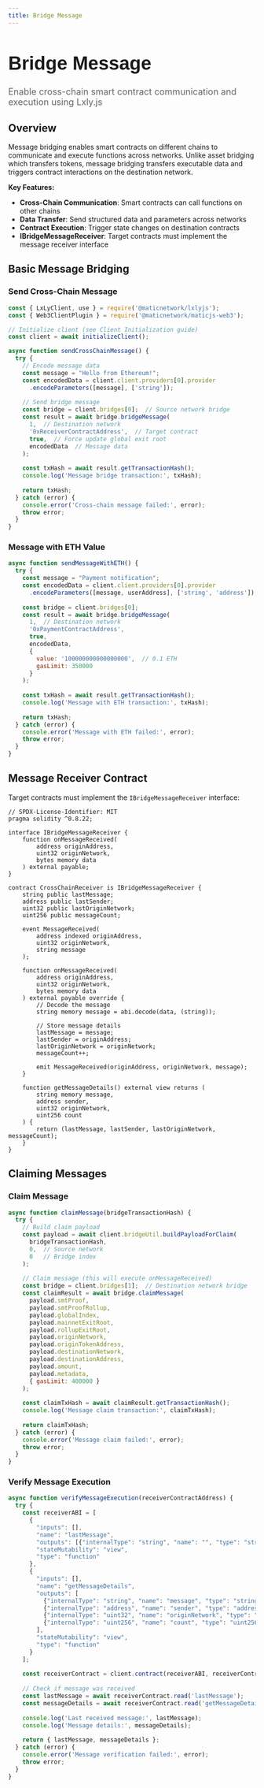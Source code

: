 ```yaml
---
title: Bridge Message
---
```


<!-- Page Header Component -->
<h1 style="text-align: left; font-size: 38px; font-weight: 700; font-family: 'Inter Tight', sans-serif;">
  Bridge Message
</h1>

<div style="text-align: left; margin: 0.5rem 0;">
  <p style="font-size: 18px; color: #666; max-width: 600px; margin: 0;">
    Enable cross-chain smart contract communication and execution using Lxly.js
  </p>
</div>

## Overview

Message bridging enables smart contracts on different chains to communicate and execute functions across networks. Unlike asset bridging which transfers tokens, message bridging transfers executable data and triggers contract interactions on the destination network.

**Key Features:**

- **Cross-Chain Communication**: Smart contracts can call functions on other chains
- **Data Transfer**: Send structured data and parameters across networks
- **Contract Execution**: Trigger state changes on destination contracts
- **IBridgeMessageReceiver**: Target contracts must implement the message receiver interface

## Basic Message Bridging

### Send Cross-Chain Message

```javascript
const { LxLyClient, use } = require('@maticnetwork/lxlyjs');
const { Web3ClientPlugin } = require('@maticnetwork/maticjs-web3');

// Initialize client (see Client Initialization guide)
const client = await initializeClient();

async function sendCrossChainMessage() {
  try {
    // Encode message data
    const message = "Hello from Ethereum!";
    const encodedData = client.client.providers[0].provider
      .encodeParameters([message], ['string']);
    
    // Send bridge message
    const bridge = client.bridges[0];  // Source network bridge
    const result = await bridge.bridgeMessage(
      1,  // Destination network
      '0xReceiverContractAddress',  // Target contract
      true,  // Force update global exit root
      encodedData  // Message data
    );
    
    const txHash = await result.getTransactionHash();
    console.log('Message bridge transaction:', txHash);
    
    return txHash;
  } catch (error) {
    console.error('Cross-chain message failed:', error);
    throw error;
  }
}
```

### Message with ETH Value

```javascript
async function sendMessageWithETH() {
  try {
    const message = "Payment notification";
    const encodedData = client.client.providers[0].provider
      .encodeParameters([message, userAddress], ['string', 'address']);
    
    const bridge = client.bridges[0];
    const result = await bridge.bridgeMessage(
      1,  // Destination network
      '0xPaymentContractAddress',
      true,
      encodedData,
      {
        value: '100000000000000000',  // 0.1 ETH
        gasLimit: 350000
      }
    );
    
    const txHash = await result.getTransactionHash();
    console.log('Message with ETH transaction:', txHash);
    
    return txHash;
  } catch (error) {
    console.error('Message with ETH failed:', error);
    throw error;
  }
}
```

## Message Receiver Contract

Target contracts must implement the `IBridgeMessageReceiver` interface:

```solidity
// SPDX-License-Identifier: MIT
pragma solidity ^0.8.22;

interface IBridgeMessageReceiver {
    function onMessageReceived(
        address originAddress,
        uint32 originNetwork,
        bytes memory data
    ) external payable;
}

contract CrossChainReceiver is IBridgeMessageReceiver {
    string public lastMessage;
    address public lastSender;
    uint32 public lastOriginNetwork;
    uint256 public messageCount;
    
    event MessageReceived(
        address indexed originAddress,
        uint32 originNetwork,
        string message
    );
    
    function onMessageReceived(
        address originAddress,
        uint32 originNetwork,
        bytes memory data
    ) external payable override {
        // Decode the message
        string memory message = abi.decode(data, (string));
        
        // Store message details
        lastMessage = message;
        lastSender = originAddress;
        lastOriginNetwork = originNetwork;
        messageCount++;
        
        emit MessageReceived(originAddress, originNetwork, message);
    }
    
    function getMessageDetails() external view returns (
        string memory message,
        address sender,
        uint32 originNetwork,
        uint256 count
    ) {
        return (lastMessage, lastSender, lastOriginNetwork, messageCount);
    }
}
```

## Claiming Messages

### Claim Message

```javascript
async function claimMessage(bridgeTransactionHash) {
  try {
    // Build claim payload
    const payload = await client.bridgeUtil.buildPayloadForClaim(
      bridgeTransactionHash,
      0,  // Source network
      0   // Bridge index
    );
    
    // Claim message (this will execute onMessageReceived)
    const bridge = client.bridges[1];  // Destination network bridge
    const claimResult = await bridge.claimMessage(
      payload.smtProof,
      payload.smtProofRollup,
      payload.globalIndex,
      payload.mainnetExitRoot,
      payload.rollupExitRoot,
      payload.originNetwork,
      payload.originTokenAddress,
      payload.destinationNetwork,
      payload.destinationAddress,
      payload.amount,
      payload.metadata,
      { gasLimit: 400000 }
    );
    
    const claimTxHash = await claimResult.getTransactionHash();
    console.log('Message claim transaction:', claimTxHash);
    
    return claimTxHash;
  } catch (error) {
    console.error('Message claim failed:', error);
    throw error;
  }
}
```

### Verify Message Execution

```javascript
async function verifyMessageExecution(receiverContractAddress) {
  try {
    const receiverABI = [
      {
        "inputs": [],
        "name": "lastMessage",
        "outputs": [{"internalType": "string", "name": "", "type": "string"}],
        "stateMutability": "view",
        "type": "function"
      },
      {
        "inputs": [],
        "name": "getMessageDetails",
        "outputs": [
          {"internalType": "string", "name": "message", "type": "string"},
          {"internalType": "address", "name": "sender", "type": "address"},
          {"internalType": "uint32", "name": "originNetwork", "type": "uint32"},
          {"internalType": "uint256", "name": "count", "type": "uint256"}
        ],
        "stateMutability": "view",
        "type": "function"
      }
    ];
    
    const receiverContract = client.contract(receiverABI, receiverContractAddress, 1);
    
    // Check if message was received
    const lastMessage = await receiverContract.read('lastMessage');
    const messageDetails = await receiverContract.read('getMessageDetails');
    
    console.log('Last received message:', lastMessage);
    console.log('Message details:', messageDetails);
    
    return { lastMessage, messageDetails };
  } catch (error) {
    console.error('Message verification failed:', error);
    throw error;
  }
}
```
